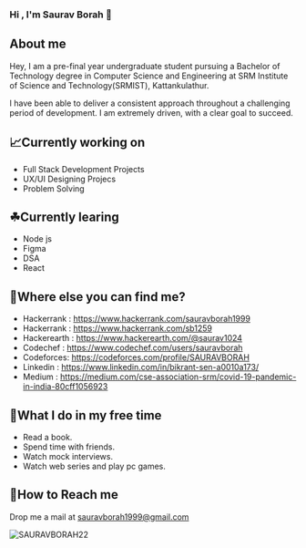 ### Hi , I'm Saurav Borah 👋

## About me
  Hey, I am a pre-final year undergraduate student pursuing a Bachelor of Technology degree in Computer Science and Engineering at SRM Institute of Science and Technology(SRMIST), Kattankulathur.
  
  I have been able to deliver a consistent approach throughout a challenging period of development.
  I am extremely driven, with a clear goal to succeed.
  
## 📈Currently working on
  - Full Stack Development Projects 
  - UX/UI Designing Projecs
  - Problem Solving

## ☘Currently learing
  - Node js
  - Figma
  - DSA
  - React
  
## 🤔Where else you can find me?
  - Hackerrank : https://www.hackerrank.com/sauravborah1999
  - Hackerrank : https://www.hackerrank.com/sb1259
  - Hackerearth : https://www.hackerearth.com/@saurav1024
  - Codechef : https://www.codechef.com/users/sauravborah
  - Codeforces: https://codeforces.com/profile/SAURAVBORAH 
  - Linkedin : https://www.linkedin.com/in/bikrant-sen-a0010a173/
  - Medium : https://medium.com/cse-association-srm/covid-19-pandemic-in-india-80cff1056923
  
## 🤗What I do in my free time
  - Read a book.
  - Spend time with friends.
  - Watch mock interviews.
  - Watch web series and play pc games.
  
## 📧How to Reach me
  Drop me a mail at sauravborah1999@gmail.com
  
  <p><img align="left" src="https://github-readme-stats.vercel.app/api/top-langs?username=SAURAVBORAH22&show_icons=true&locale=en&layout=compact" alt="SAURAVBORAH22" /></p>
